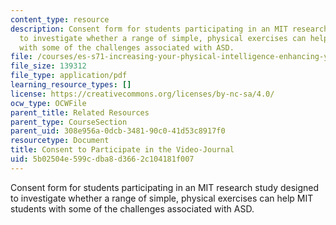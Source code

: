 ```yaml
---
content_type: resource
description: Consent form for students participating in an MIT research study designed
  to investigate whether a range of simple, physical exercises can help MIT students
  with some of the challenges associated with ASD.
file: /courses/es-s71-increasing-your-physical-intelligence-enhancing-your-social-smarts-spring-2014/5b02504e599cdba8d3662c104181f007_MITES_S71S14_cons_video.pdf
file_size: 139312
file_type: application/pdf
learning_resource_types: []
license: https://creativecommons.org/licenses/by-nc-sa/4.0/
ocw_type: OCWFile
parent_title: Related Resources
parent_type: CourseSection
parent_uid: 308e956a-0dcb-3481-90c0-41d53c8917f0
resourcetype: Document
title: Consent to Participate in the Video-Journal
uid: 5b02504e-599c-dba8-d366-2c104181f007
---
```

Consent form for students participating in an MIT research study designed to investigate whether a range of simple, physical exercises can help MIT students with some of the challenges associated with ASD.